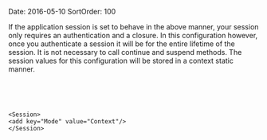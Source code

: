 Date: 2016-05-10
SortOrder: 100

If the application session is set to behave in the above manner, your session only requires an authentication and a closure. In this configuration however, once you authenticate a session it will be for the entire lifetime of the session. It is not necessary to call continue and suspend methods. The session values for this configuration will be stored in a context static manner.

 

 

```
<Session>
<add key="Mode" value="Context"/>
</Session>

 

 
```

 
